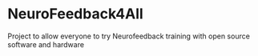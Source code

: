 # NeuroFeedback4All
Project to allow everyone to try Neurofeedback training with open source software and hardware
